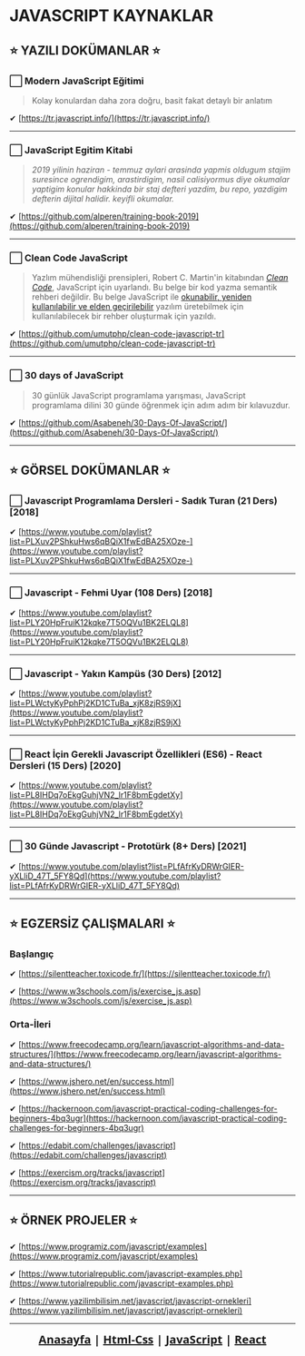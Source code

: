 # JAVASCRIPT KAYNAKLAR

## ⭐ YAZILI DOKÜMANLAR ⭐

### ⬜ Modern JavaScript Eğitimi

> Kolay konulardan daha zora doğru, basit fakat detaylı bir anlatım

✔ [https://tr.javascript.info/](https://tr.javascript.info/)

---

### ⬜ JavaScript Egitim Kitabi

> *2019 yilinin haziran - temmuz aylari arasinda yapmis oldugum stajim suresince ogrendigim, arastirdigim, nasil calisiyormus diye okumalar yaptigim konular hakkinda bir staj defteri yazdim, bu repo, yazdigim defterin dijital halidir. keyifli okumalar.*

✔ [https://github.com/alperen/training-book-2019](https://github.com/alperen/training-book-2019)

---

### ⬜ Clean Code JavaScript

> Yazlım mühendisliği prensipleri, Robert C. Martin'in kitabından [*Clean Code*](https://www.amazon.com/Clean-Code-Handbook-Software-Craftsmanship/dp/0132350882), JavaScript için uyarlandı. Bu belge bir kod yazma semantik rehberi değildir. Bu belge JavaScript ile [okunabilir, yeniden kullanılabilir ve elden geçirilebilir](https://github.com/ryanmcdermott/3rs-of-software-architecture) yazılım üretebilmek için kullanılabilecek bir rehber oluşturmak için yazıldı.

✔ [https://github.com/umutphp/clean-code-javascript-tr](https://github.com/umutphp/clean-code-javascript-tr)

---

### ⬜ 30 days of JavaScript

> 30 günlük JavaScript programlama yarışması, JavaScript programlama dilini 30 günde öğrenmek için adım adım bir kılavuzdur.

✔ [https://github.com/Asabeneh/30-Days-Of-JavaScript/](https://github.com/Asabeneh/30-Days-Of-JavaScript/)

---

## ⭐ GÖRSEL DOKÜMANLAR ⭐

### ⬜ Javascript Programlama Dersleri - Sadık Turan (21 Ders) [2018]

✔ [https://www.youtube.com/playlist?list=PLXuv2PShkuHws6qBQiX1fwEdBA25XOze-](https://www.youtube.com/playlist?list=PLXuv2PShkuHws6qBQiX1fwEdBA25XOze-)

---

### ⬜ Javascript - Fehmi Uyar (108 Ders) [2018]

✔ [https://www.youtube.com/playlist?list=PLY20HpFruiK12kqke7T5OQVu1BK2ELQL8](https://www.youtube.com/playlist?list=PLY20HpFruiK12kqke7T5OQVu1BK2ELQL8)

---

### ⬜ Javascript - Yakın Kampüs (30 Ders) [2012]

✔ [https://www.youtube.com/playlist?list=PLWctyKyPphPj2KD1CTuBa_xjK8zjRS9jX](https://www.youtube.com/playlist?list=PLWctyKyPphPj2KD1CTuBa_xjK8zjRS9jX)

---

### ⬜ React İçin Gerekli Javascript Özellikleri (ES6) - React Dersleri (15 Ders) [2020]

✔ [https://www.youtube.com/playlist?list=PL8IHDq7oEkgGuhjVN2_lr1F8bmEgdetXy](https://www.youtube.com/playlist?list=PL8IHDq7oEkgGuhjVN2_lr1F8bmEgdetXy)

---

### ⬜ 30 Günde Javascript - Prototürk (8+ Ders) [2021]

✔ [https://www.youtube.com/playlist?list=PLfAfrKyDRWrGIER-yXLliD_47T_5FY8Qd](https://www.youtube.com/playlist?list=PLfAfrKyDRWrGIER-yXLliD_47T_5FY8Qd)

---

## ⭐ EGZERSİZ ÇALIŞMALARI ⭐

### Başlangıç

✔ [https://silentteacher.toxicode.fr/](https://silentteacher.toxicode.fr/)

✔ [https://www.w3schools.com/js/exercise_js.asp](https://www.w3schools.com/js/exercise_js.asp)

### Orta-İleri

✔ [https://www.freecodecamp.org/learn/javascript-algorithms-and-data-structures/](https://www.freecodecamp.org/learn/javascript-algorithms-and-data-structures/)

✔ [https://www.jshero.net/en/success.html](https://www.jshero.net/en/success.html)

✔ [https://hackernoon.com/javascript-practical-coding-challenges-for-beginners-4bq3ugr](https://hackernoon.com/javascript-practical-coding-challenges-for-beginners-4bq3ugr)

✔ [https://edabit.com/challenges/javascript](https://edabit.com/challenges/javascript)

✔ [https://exercism.org/tracks/javascript](https://exercism.org/tracks/javascript)

---

## ⭐ ÖRNEK PROJELER ⭐

✔ [https://www.programiz.com/javascript/examples](https://www.programiz.com/javascript/examples)

✔ [https://www.tutorialrepublic.com/javascript-examples.php](https://www.tutorialrepublic.com/javascript-examples.php)

✔ [https://www.yazilimbilisim.net/javascript/javascript-ornekleri](https://www.yazilimbilisim.net/javascript/javascript-ornekleri)

---

<div style="text-align:center; font-family: 'Segoe UI';font-size:20px;font-weight:600">
<a href="./readme.html">Anasayfa</a> |
<a href="./html-css-kaynaklar.html">Html-Css</a> |
<a href="./javascript-kaynaklar.html">JavaScript</a> |
<a href="./react-kaynaklar.html">React</a>
</div>

